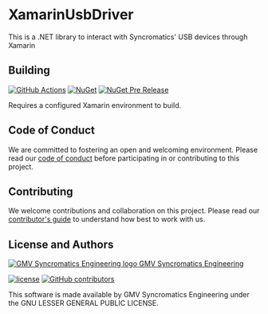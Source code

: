 # XamarinUsbDriver

This is a .NET library to interact with Syncromatics' USB devices through Xamarin

## Building

[![GitHub Actions](https://img.shields.io/github/workflow/status/syncromatics/XamarinUsbDriver/build)](https://github.com/syncromatics/XamarinUsbDriver/actions/workflows/build.yml)
[![NuGet](https://img.shields.io/nuget/v/XamarinUsbDriver.svg)](https://www.nuget.org/packages/XamarinUsbDriver/)
[![NuGet Pre Release](https://img.shields.io/nuget/vpre/XamarinUsbDriver.svg)](https://www.nuget.org/packages/XamarinUsbDriver/)

Requires a configured Xamarin environment to build.

## Code of Conduct

We are committed to fostering an open and welcoming environment. Please read our [code of conduct](CODE_OF_CONDUCT.md) before participating in or contributing to this project.

## Contributing

We welcome contributions and collaboration on this project. Please read our [contributor's guide](CONTRIBUTING.md) to understand how best to work with us.

## License and Authors

[![GMV Syncromatics Engineering logo](https://secure.gravatar.com/avatar/645145afc5c0bc24ba24c3d86228ad39?size=16) GMV Syncromatics Engineering](https://github.com/syncromatics)

[![license](https://img.shields.io/github/license/syncromatics/XamarinUsbDriver.svg)](https://github.com/syncromatics/XamarinUsbDriver/blob/master/LICENSE)
[![GitHub contributors](https://img.shields.io/github/contributors/syncromatics/XamarinUsbDriver.svg)](https://github.com/syncromatics/XamarinUsbDriver/graphs/contributors)

This software is made available by GMV Syncromatics Engineering under the GNU LESSER GENERAL PUBLIC LICENSE.

